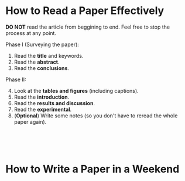 # How to Read a Paper Effectively

**DO NOT** read the article from beggining to end. Feel free to stop the process at any point.

Phase I (Surveying the paper):

1. Read the **title** and keywords.
2. Read the **abstract**.
3. Read the **conclusions**.

Phase II:

4. Look at the **tables and figures** (including captions).
5. Read the **introduction**.
6. Read the **results and discussion**.
7. Read the **experimental**.
8. (**Optional**) Write some notes (so you don't have to reread the whole paper again).

<br>
<br>
<br>

# How to Write a Paper in a Weekend
